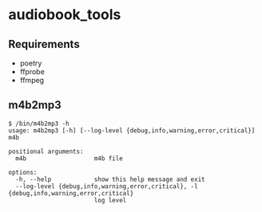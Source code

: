 # audiobook_tools

## Requirements

- poetry
- ffprobe
- ffmpeg

## m4b2mp3
```console
$ /bin/m4b2mp3 -h
usage: m4b2mp3 [-h] [--log-level {debug,info,warning,error,critical}] m4b

positional arguments:
  m4b                   m4b file

options:
  -h, --help            show this help message and exit
  --log-level {debug,info,warning,error,critical}, -l {debug,info,warning,error,critical}
                        log level
```
